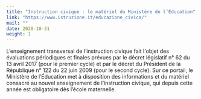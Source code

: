 ```yaml
---
title: "Instruction civique : le matériel du Ministère de l’Éducation"
link: "https://www.istruzione.it/educazione_civica/"
mail: ""
date: 2020-10-31
weight: 1
---
```


L’enseignement transversal de l’instruction civique fait l'objet des évaluations périodiques et finales prévues par le décret législatif n° 62 du 13 avril 2017 (pour le premier cycle) et par le décret du Président de la République n° 122 du 22 juin 2009 (pour le second cycle).
Sur ce portail, le Ministère de l’Éducation met à disposition des informations et du matériel consacré au nouvel enseignement de l’instruction civique, qui depuis cette année est obligatoire dès l’école maternelle.
